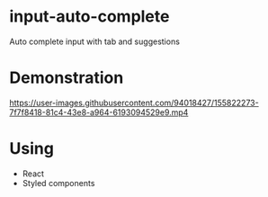 # input-auto-complete
Auto complete input with tab and suggestions

# Demonstration


https://user-images.githubusercontent.com/94018427/155822273-7f7f8418-81c4-43e8-a964-6193094529e9.mp4

# Using
* React
* Styled components

